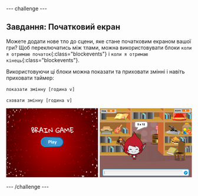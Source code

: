 \--- challenge \---

## Завдання: Початковий екран

Можете додати нове тло до сцени, яке стане початковим екраном вашої гри? Щоб переключатись між тлами, можна використовувати блоки `коли я отримаю початок`{:class="blockevents"} і `коли я отримаю кінець`{:class="blockevents"}.

Використовуючи ці блоки можна показати та приховати змінні і навіть приховати таймер:

```blocks
показати змінну [година v]
```

```blocks
сховати змінну [година v]
```

![знімок екрану](images/brain-startscreen.png)

\--- /challenge \---
